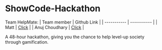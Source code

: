 # ShowCode-Hackathon

Team HelpMate:
| Team member     | Github Link |
| ----------- | ----------- |
| Matt            | [Click](https://github.com/Matt-CompSci)       |
| Anuj Choudhary  | [Click](https://github.com/anujchoudhary-17)        |


A 48-hour hackathon, giving you the chance to help level-up society through gamification.


